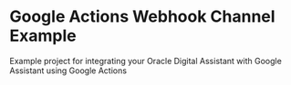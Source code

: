 # Google Actions Webhook Channel Example

Example project for integrating your Oracle Digital Assistant with Google Assistant using Google Actions 
